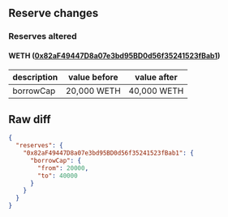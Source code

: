 ## Reserve changes

### Reserves altered

#### WETH ([0x82aF49447D8a07e3bd95BD0d56f35241523fBab1](https://https://arbiscan.io/address/0x82aF49447D8a07e3bd95BD0d56f35241523fBab1))

| description | value before | value after |
| --- | --- | --- |
| borrowCap | 20,000 WETH | 40,000 WETH |


## Raw diff

```json
{
  "reserves": {
    "0x82aF49447D8a07e3bd95BD0d56f35241523fBab1": {
      "borrowCap": {
        "from": 20000,
        "to": 40000
      }
    }
  }
}
```